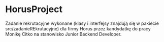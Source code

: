 # HorusProject
Zadanie rekrutacyjne wykonane (klasy i interfejsy znajdują się w pakiecie src/zadanieREkrutacyjne) dla firmy Horus przez kandydatkę do pracy Monikę Citko na stanowisko Junior Backend Developer.
